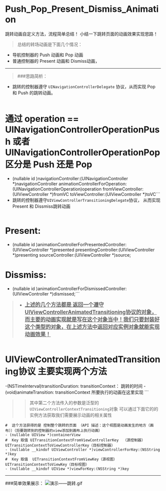 # Push_Pop_Present_Dismiss_Animation
跳转动画自定义方法，流程简单总结！
小结一下跳转页面的动画效果实现思路！
> 总结的转场动画是下面几个情况：
- 导航控制器的 Push 动画和 Pop 动画
- 普通控制器的 Present 动画和 Dismiss动画，

-----
>  ###思路简析：
- 跳转的控制器遵守 `UINavigationControllerDelegate`  协议，从而实现 Pop 和 Push 的跳转动画。

>```code
# 通过 operation == UINavigationControllerOperationPush 或者 UINavigationControllerOperationPop 区分是 Push 还是 Pop
- (nullable id <UIViewControllerAnimatedTransitioning>)navigationController:(UINavigationController *)navigationController
 animationControllerForOperation:(UINavigationControllerOperation)operation
 fromViewController:(UIViewController *)fromVC
 toViewController:(UIViewController *)toVC```
- 跳转的控制器遵守`UIViewControllerTransitioningDelegate`协议， 从而实现 Present 和 Dissmiss跳转动画

>```code
# Present:
 - (nullable id <UIViewControllerAnimatedTransitioning>)animationControllerForPresentedController:(UIViewController *)presented presentingController:(UIViewController *)presenting sourceController:(UIViewController *)source;
# Dissmiss:
 - (nullable id <UIViewControllerAnimatedTransitioning>)animationControllerForDismissedController:(UIViewController *)dismissed;```

> - <big><u><b>上述的几个方法都是  返回一个遵守UIViewControllerAnimatedTransitioning协议的对象，而主要的动画实现就是写在这个对象当中！我们只要封装好这个类型的对象，在上述方法中返回对应实例对象就能实现动画效果！</big></u></b>

> ```code
# UIViewControllerAnimatedTransitioning协议 主要实现两个方法
-(NSTimeInterval)transitionDuration: transitionContext： 跳转的时间
-(void)animateTransition: transitionContext 所要执行的动画在这里实现 ```
>>其中第二个方法传入的参数是泛型的`UIViewControllerContextTransitioning`对象
可以通过下面它的的实例方法获取我们需要展示动画的相关属性
```code
#  这个方法获得的是 控制整个跳转的页面 （API 描述：这个视图是动画发生的地方（画布））（将要跳转到的控制器的view添加到画布上执行动画）
- (nullable UIView *)containerView
#  Key 取值 UITransitionContextFromViewControllerKey  （源控制器）UITransitionContextToViewControllerKey（目标控制器）
- (nullable __kindof UIViewController *)viewControllerForKey:(NSString *)key
#  Key 取值  UITransitionContextFromViewKey（源视图）  UITransitionContextToViewKey（目标视图）
- (nullable __kindof UIView *)viewForKey:(NSString *)key
```


------
###简单效果展示：
![演示——跳转.gif](http://upload-images.jianshu.io/upload_images/1523603-841d6af2b7b0db2a.gif?imageMogr2/auto-orient/strip)
